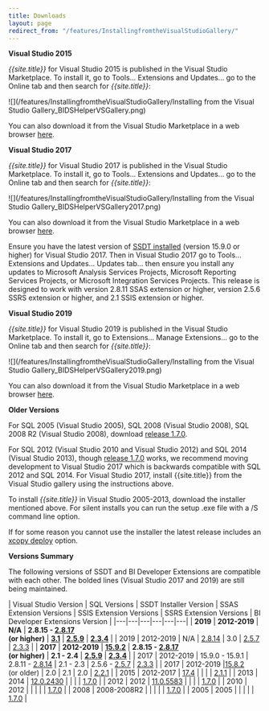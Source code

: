 ```yaml
---
title: Downloads
layout: page
redirect_from: "/features/InstallingfromtheVisualStudioGallery/"
---
```


**Visual Studio 2015**

*{{site.title}}* for Visual Studio 2015 is published in the Visual Studio Marketplace. To install it, go to Tools... Extensions and Updates... go to the Online tab and then search for *{{site.title}}*:

![](/features/InstallingfromtheVisualStudioGallery/Installing from the Visual Studio Gallery_BIDSHelperVSGallery.png)

You can also download it from the Visual Studio Marketplace in a web browser [here](https://marketplace.visualstudio.com/items?itemName=BIDSHelper.BIDSHelperforVisualStudio2015).


**Visual Studio 2017**

*{{site.title}}* for Visual Studio 2017 is published in the Visual Studio Marketplace. To install it, go to Tools... Extensions and Updates... go to the Online tab and then search for *{{site.title}}*:

![](/features/InstallingfromtheVisualStudioGallery/Installing from the Visual Studio Gallery_BIDSHelperVSGallery2017.png)

You can also download it from the Visual Studio Marketplace in a web browser [here](https://marketplace.visualstudio.com/items?itemName=BIDSHelper.BIDeveloperExtensionsVS2017).

Ensure you have the latest version of [SSDT installed](https://docs.microsoft.com/en-us/sql/ssdt/download-sql-server-data-tools-ssdt?view=sql-server-2017) (version 15.9.0 or higher) for Visual Studio 2017. Then in Visual Studio 2017 go to Tools... Extensions and Updates... Updates tab... then ensure you install any updates to Microsoft Analysis Services Projects, Microsoft Reporting Services Projects, or Microsoft Integration Services Projects. This release is designed to work with version 2.8.11 SSAS extension or higher, version 2.5.6 SSRS extension or higher, and 2.1 SSIS extension or higher.



**Visual Studio 2019**

*{{site.title}}* for Visual Studio 2019 is published in the Visual Studio Marketplace. To install it, go to Extensions... Manage Extensions... go to the Online tab and then search for *{{site.title}}*:

![](/features/InstallingfromtheVisualStudioGallery/Installing from the Visual Studio Gallery_BIDSHelperVSGallery2019.png)

You can also download it from the Visual Studio Marketplace in a web browser [here](https://marketplace.visualstudio.com/items?itemName=BIDSHelper.BIDeveloperExtensionsVS2019).


**Older Versions**

For SQL 2005 (Visual Studio 2005), SQL 2008 (Visual Studio 2008), SQL 2008 R2 (Visual Studio 2008), download [release 1.7.0](https://github.com/BIDeveloperExtensions/bideveloperextensions/releases/tag/v1.7.0).

For SQL 2012 (Visual Studio 2010 and Visual Studio 2012) and SQL 2014 (Visual Studio 2013), though [release 1.7.0](https://github.com/BIDeveloperExtensions/bideveloperextensions/releases/tag/v1.7.0) works, we recommend moving development to Visual Studio 2017 which is backwards compatible with SQL 2012 and SQL 2014. For Visual Studio 2017, install {{site.title}} from the Visual Studio gallery using the instructions above.

To install *{{site.title}}* in Visual Studio 2005-2013, download the installer mentioned above. For silent installs you can run the setup .exe file with a /S command line option.

If for some reason you cannot use the installer the latest release includes an [xcopy deploy](/features/xcopydeploy) option.


**Versions Summary**

The following versions of SSDT and BI Developer Extensions are compatible with each other. The bolded lines (Visual Studio 2017 and 2019) are still being maintained.

| Visual Studio Version | SQL Versions | SSDT Installer Version | SSAS Extension Versions  | SSIS Extension Versions  | SSRS Extension Versions  | BI Developer Extensions Version |
|---|---|---|---|---|---|
| **2019**  | **2012-2019** | **N/A** | **2.8.15 - [2.8.17](https://marketplace.visualstudio.com/items?itemName=ProBITools.MicrosoftAnalysisServicesModelingProjects)<br/>(or higher)**  | **[3.1](https://marketplace.visualstudio.com/items?itemName=SSIS.SqlServerIntegrationServicesProjects)** | **[2.5.9](https://marketplace.visualstudio.com/items?itemName=ProBITools.MicrosoftReportProjectsforVisualStudio)** | **[2.3.4](https://marketplace.visualstudio.com/items?itemName=BIDSHelper.BIDeveloperExtensionsVS2019)** |
| 2019  | 2012-2019 | N/A | [2.8.14](http://download.microsoft.com/download/D/3/5/D35E9147-77C9-444E-8D89-D95889B1FC2A/Microsoft.DataTools.AnalysisServices.vsix)  | 3.0 | [2.5.7](http://download.microsoft.com/download/2/7/A/27A18FE1-C5CC-46D3-9AC2-B3BBAED5E6C5/Microsoft.DataTools.ReportingServices.vsix)  | [2.3.3](https://github.com/BIDeveloperExtensions/bideveloperextensions/releases/tag/v2.3.3) |
| **2017**  | **2012-2019** | **[15.9.2](https://docs.microsoft.com/en-us/sql/ssdt/download-sql-server-data-tools-ssdt?view=sql-server-2017#ssdt-for-vs-2017-standalone-installer)** | **2.8.15 - [2.8.17](https://marketplace.visualstudio.com/items?itemName=ProBITools.MicrosoftAnalysisServicesModelingProjects)<br/>(or higher)**  | **2.1 - 2.4**  | **[2.5.9](https://marketplace.visualstudio.com/items?itemName=ProBITools.MicrosoftReportProjectsforVisualStudio)**  | **[2.3.4](https://marketplace.visualstudio.com/items?itemName=BIDSHelper.BIDeveloperExtensionsVS2017)** |
| 2017  | 2012-2019 | 15.9.0 - 15.9.1 | 2.8.11 - [2.8.14](http://download.microsoft.com/download/D/3/5/D35E9147-77C9-444E-8D89-D95889B1FC2A/Microsoft.DataTools.AnalysisServices.vsix) | 2.1 - 2.3  | 2.5.6 - [2.5.7](http://download.microsoft.com/download/2/7/A/27A18FE1-C5CC-46D3-9AC2-B3BBAED5E6C5/Microsoft.DataTools.ReportingServices.vsix)  | [2.3.3](https://github.com/BIDeveloperExtensions/bideveloperextensions/releases/tag/v2.3.3) |
| 2017  | 2012-2019 |[15.8.2](https://docs.microsoft.com/en-us/sql/ssdt/previous-releases-of-sql-server-data-tools-ssdt-and-ssdt-bi)<br/>(or older)  | 2.0  | 2.1  | 2.0  | [2.2.1](https://github.com/BIDeveloperExtensions/bideveloperextensions/releases/tag/v2.2.1) |
| 2015  | 2012-2017 | [17.4](https://docs.microsoft.com/en-us/sql/ssdt/previous-releases-of-sql-server-data-tools-ssdt-and-ssdt-bi?view=sql-server-2017)  |   |   |   | [2.1.1](https://marketplace.visualstudio.com/items?itemName=BIDSHelper.BIDSHelperforVisualStudio2015)  |
| 2013  | 2014 | [12.0.2430](https://www.microsoft.com/en-us/download/details.aspx?id=42313) |  |  |  |  [1.7.0](https://github.com/BIDeveloperExtensions/bideveloperextensions/releases/download/v1.7.0/BIDSHelper2014Setup.1.7.0.0.exe) |
| 2012  | 2012 | [11.0.5583](https://www.microsoft.com/en-us/download/details.aspx?id=36843) |  |  |  |  [1.7.0](https://github.com/BIDeveloperExtensions/bideveloperextensions/releases/download/v1.7.0/BIDSHelper2012Setup.1.7.0.0.1.exe) |
| 2010  | 2012 | |  |  |  |  [1.7.0](https://github.com/BIDeveloperExtensions/bideveloperextensions/releases/download/v1.7.0/BIDSHelper2012Setup.1.7.0.0.1.exe) |
| 2008  | 2008-2008R2 | |  |  |  |  [1.7.0](https://github.com/BIDeveloperExtensions/bideveloperextensions/releases/download/v1.7.0/BIDSHelper2008Setup.1.7.0.0.exe) |
| 2005  | 2005 | |  |  |  |  [1.7.0](https://github.com/BIDeveloperExtensions/bideveloperextensions/releases/download/v1.7.0/BIDSHelper2005Setup.1.7.0.0.exe) |


